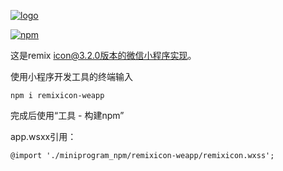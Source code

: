 [![logo](http://cdn.remixicon.com/logo-github.svg)](https://remixicon.com)

[![npm](https://img.shields.io/npm/v/remixicon.svg?labelColor=4A4A4A&color=006AFF&style=flat-square)](https://www.npmjs.com/package/remixicon)



这是remix icon@3.2.0版本的微信小程序实现。



使用小程序开发工具的终端输入

```
npm i remixicon-weapp
```



完成后使用“工具 - 构建npm”



app.wsxx引用：

```
@import './miniprogram_npm/remixicon-weapp/remixicon.wxss';
```

